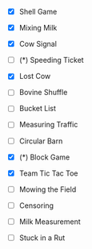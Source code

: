 - [x] Shell Game
- [x] Mixing Milk
- [x] Cow Signal
- [ ] (*) Speeding Ticket
- [x] Lost Cow
- [ ] Bovine Shuffle
- [ ] Bucket List
- [ ] Measuring Traffic
- [ ] Circular Barn
- [x] (*) Block Game
- [x] Team Tic Tac Toe
- [ ] Mowing the Field
- [ ] Censoring
- [ ] Milk Measurement
- [ ] Stuck in a Rut

